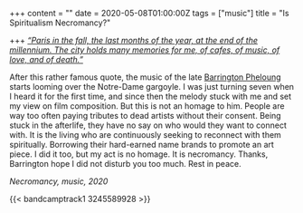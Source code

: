+++
content = ""
date = 2020-05-08T01:00:00Z
tags = ["music"]
title = "Is Spiritualism Necromancy?"

+++
[_“Paris in the fall, the last months of the year, at the end of the millennium. The city holds many memories for me, of cafes, of music, of love, and of death.”_](https://www.youtube.com/watch?v=Uudul4IRZTg)

After this rather famous quote, the music of the late [Barrington Pheloung](https://en.wikipedia.org/wiki/Barrington_Pheloung) starts looming over the Notre-Dame gargoyle. I was just turning seven when I heard it for the first time, and since then the melody stuck with me and set my view on film composition. But this is not an homage to him. People are way too often paying tributes to dead artists without their consent. Being stuck in the afterlife, they have no say on who would they want to connect with. It is the living who are continuously seeking to reconnect with them spiritually. Borrowing their hard-earned name brands to promote an art piece. I did it too, but my act is no homage. It is necromancy. Thanks, Barrington hope I did not disturb you too much. Rest in peace.

_Necromancy, music, 2020_

{{< bandcamptrack1 3245589928 >}}